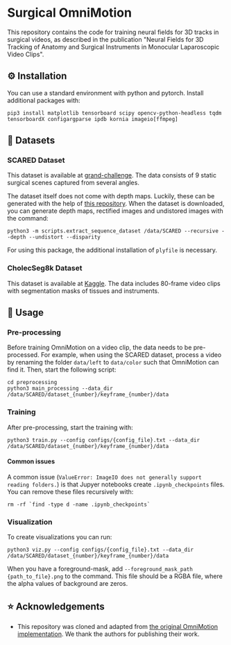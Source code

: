 # Surgical OmniMotion

This repository contains the code for training neural fields for 3D tracks in surgical videos, as described in the publication "Neural Fields for 3D Tracking of Anatomy and Surgical Instruments in Monocular Laparoscopic Video Clips".

## ⚙️ Installation
You can use a standard environment with python and pytorch. Install additional packages with:
```
pip3 install matplotlib tensorboard scipy opencv-python-headless tqdm tensorboardX configargparse ipdb kornia imageio[ffmpeg]
```

## 📄 Datasets

### SCARED Dataset
This dataset is available at [grand-challenge](https://endovissub2019-scared.grand-challenge.org/). The data consists of 9 static surgical scenes captured from several angles.

The dataset itself does not come with depth maps. Luckily, these can be generated with the help of [this repository](https://github.com/dimitrisPs/scared_toolkit). When the dataset is downloaded, you can generate depth maps, rectified images and undistored images with the command:
```
python3 -m scripts.extract_sequence_dataset /data/SCARED --recursive --depth --undistort --disparity
```
For using this package, the additional installation of ```plyfile``` is necessary.

### CholecSeg8k Dataset
This dataset is available at [Kaggle](https://www.kaggle.com/datasets/newslab/cholecseg8k). The data includes 80-frame video clips with segmentation masks of tissues and instruments.

## 🚀 Usage

### Pre-processing
Before training OmniMotion on a video clip, the data needs to be pre-processed. For example, when using the SCARED dataset, process a video by renaming the folder ```data/left``` to ```data/color``` such that OmniMotion can find it. Then, start the following script:
```
cd preprocessing
python3 main_processing --data_dir /data/SCARED/dataset_{number}/keyframe_{number}/data
```

### Training
After pre-processing, start the training with:
```
python3 train.py --config configs/{config_file}.txt --data_dir /data/SCARED/dataset_{number}/keyframe_{number}/data
```

#### Common issues
A common issue (```ValueError: ImageIO does not generally support reading folders.```) is that Jupyer notebooks create ```.ipynb_checkpoints``` files. You can remove these files recursively with:
```
rm -rf `find -type d -name .ipynb_checkpoints`
```

### Visualization
To create visualizations you can run:
```
python3 viz.py --config configs/{config_file}.txt --data_dir /data/SCARED/dataset_{number}/keyframe_{number}/data
```

When you have a foreground-mask, add ```--foreground_mask_path {path_to_file}.png``` to the command. This file should be a RGBA file, where the alpha values of background are zeros.

## ⭐ Acknowledgements
- This repository was cloned and adapted from [the original OmniMotion implementation](https://github.com/qianqianwang68/omnimotion). We thank the authors for publishing their work.
